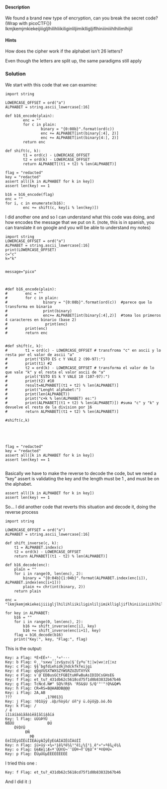 
#### Description

We found a brand new type of encryption, can you break the secret code? (Wrap with picoCTF{})
lkmjkemjmkiekeijiiigljlhilihliikiliginliljimiklligljiflhiniiiniiihlhilimlhijil
#### Hints ####
How does the cipher work if the alphabet isn't 26 letters?

Even though the letters are split up, the same paradigms still apply

### Solution ###

We start with this code that we can examine:

```
import string

LOWERCASE_OFFSET = ord("a")
ALPHABET = string.ascii_lowercase[:16]

def b16_encode(plain):
        enc = ""
        for c in plain:
                binary = "{0:08b}".format(ord(c))
                enc += ALPHABET[int(binary[:4], 2)]
                enc += ALPHABET[int(binary[4:], 2)]
        return enc

def shift(c, k):
        t1 = ord(c) - LOWERCASE_OFFSET
        t2 = ord(k) - LOWERCASE_OFFSET
        return ALPHABET[(t1 + t2) % len(ALPHABET)]

flag = "redacted"
key = "redacted"
assert all([k in ALPHABET for k in key])
assert len(key) == 1

b16 = b16_encode(flag)
enc = ""
for i, c in enumerate(b16):
        enc += shift(c, key[i % len(key)])

```

I did another one and so I can understand what this code was doing, and how encodes the message that we put on it. (note, this is in spanish, you can translate it on google and you will  be able to understand my notes)

```
import string
LOWERCASE_OFFSET = ord("a")
ALPHABET = string.ascii_lowercase[:16]
print(LOWERCASE_OFFSET)
c="c"
k="k"


message="pico"



#def b16_encode(plain):
#        enc = ""
#        for c in plain:
#                binary = "{0:08b}".format(ord(c))  #parece que lo transforma en binario
#                print(binary)
#                enc+= ALPHABET[int(binary[:4],2)]  #toma los primeros 4 caracteres en binario (base 2)
#                 print(enc)
#        print(enc)
#        return enc


#def shift(c, k):
#        t1 = ord(c) - LOWERCASE_OFFSET # transfroma "c" en ascii y lo resta por el valor de ascii "a"
#        print("ESTO ES c Y VALE 2 (99-97):")
#        print(t1) #2
#        t2 = ord(k) - LOWERCASE_OFFSET # transforma el valor de lo que vale "k" y el resta el valor ascii de "a"
#        print("ESTO ES k Y VALE 10 (107-97):")
#        print(t2) #10
#        result=ALPHABET[(t1 + t2) % len(ALPHABET)]
#        print("Lenght alphabet:")
#        print(len(ALPHABET))
#        print("c+k % len(ALPHABET) es:")
#        print(ALPHABET[(t1 + t2) % len(ALPHABET)]) #suma "c" y "k" y devuelve el resto de la division por 16
#        return ALPHABET[(t1 + t2) % len(ALPHABET)]
        
#shift(c,k)





flag = "redacted"
key = "redacted"
assert all([k in ALPHABET for k in key])
assert len(key) == 1


```

Basically we have to make the reverse to decode the code, but we need a "key" assert is validating the key and the length must be 1 , and must be on the alphabet.

```
assert all([k in ALPHABET for k in key])
assert len(key) == 1
```

So... I did another code that reverts this situation and decode it, doing the reverse process

```
import string

LOWERCASE_OFFSET = ord("a")
ALPHABET = string.ascii_lowercase[:16]

def shift_inverse(c, k):
    t1 = ALPHABET.index(c)
    t2 = ord(k) - LOWERCASE_OFFSET
    return ALPHABET[(t1 - t2) % len(ALPHABET)]

def b16_decode(enc):
    plain = ""
    for i in range(0, len(enc), 2):
        binary = "{0:04b}{1:04b}".format(ALPHABET.index(enc[i]), ALPHABET.index(enc[i+1]))
        plain += chr(int(binary, 2))
    return plain

enc = "lkmjkemjmkiekeijiiigljlhilihliikiliginliljimiklligljiflhiniiiniiihlhilimlhijil" 

for key in ALPHABET:
    b16 = ""
    for i in range(0, len(enc), 2):
        b16 += shift_inverse(enc[i], key)
        b16 += shift_inverse(enc[i+1], key)
    flag = b16_decode(b16)
    print("Key:", key, "Flag:", flag)

```

This is the output:

```
Key: a Flag: ºÉ¤ÉÊ¤¹·¸¸¹»¹···
Key: b Flag: ©¸¸¹sxwu¨¦zv§yzu|§¨{yªu¨t¦|w|wv¦z{¦xz
Key: c Flag: §§¨bgfdiehidkjhdckfkfeijgi
Key: d Flag: qQqVUSXTWXSZYWSRZUZUTXYVX
Key: e Flag: v`@`EDBusGCtFGBItuHFwBuAsIDIDCsGHsEG
Key: f Flag: et_tu?_431db62c5618cd75f1d0b83832b67b46
Key: g Flag: TcNcd.N#" SQ%!R$% 'RS&$U S/Q'"'"!Q%&Q#%
Key: h Flag: CR=RS=B@AABDB@@@
Key: i Flag: 2A,AB
???               ,1?00131
Key: j Flag: !01ûÿý .òþ/ñòýô/ óñ"ý ü.ôÿôÿþ.òó.ðò
Key: k Flag: /
/ ê
ïîìáíàáìãâàìëãîãîíáâïá
Key: l Flag: ùÙùÞÝÛ
ÑßÛÚ               ÐÜ
    ÒÝÒÝÜ
         ÐÑ
           ÞÐ
ÈèÍÌÊýûÏËüÎÏÊÁüýÀÎÿÊýÉûÁÌÁÌËûÏÀûÍÏ
Key: n Flag: íü×üý·×¼»¹ìê¾ºë½¾¹°ëì¿½î¹ì¸ê°»°»ºê¾¿ê¼¾
Key: o Flag: ÜëÆëì¦Æ«ª¨ÛÙ­©Ú¬­¨¯ÚÛ®¬Ý¨Û§Ù¯ª¯ª©Ù­®Ù«­
Key: p Flag: ËÚµÚÛµÊÈÉÉÊÊÈÈÈ

```

I tried this one :

`Key: f Flag: et_tu?_431db62c5618cd75f1d0b83832b67b46` 

And I did it :)